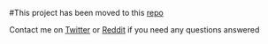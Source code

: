 #This project has been moved to this [repo](https://github.com/CodeyMoore/OpenSourcedProjects)

Contact me on [Twitter](https://twitter.com/CodeyMooreDev) or [Reddit](https://www.reddit.com/user/BLINGSTA69/) if you need any questions answered
